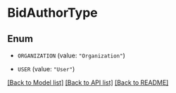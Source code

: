 # BidAuthorType

## Enum


* `ORGANIZATION` (value: `"Organization"`)

* `USER` (value: `"User"`)


[[Back to Model list]](../README.md#documentation-for-models) [[Back to API list]](../README.md#documentation-for-api-endpoints) [[Back to README]](../README.md)


